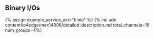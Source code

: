 ## Binary I/Os
{% assign example_service_ext="binio" %}
{% include content/io4edge/max14906/detailed-description.md total_channels=16 num_groups=4%}
